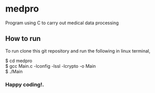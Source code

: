 # medpro
Program using C to carry out medical data processing

## How to run
To run clone this git repository and run the following in linux terminal,

$ cd medpro\
$ gcc Main.c -lconfig -lssl -lcrypto -o Main\
$ ./Main

### Happy coding!.
